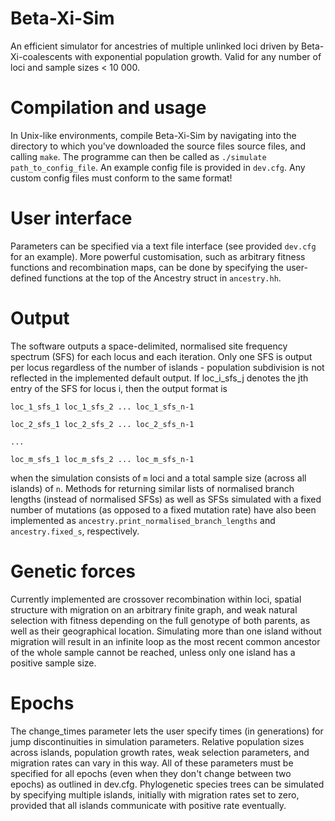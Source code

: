 # Beta-Xi-Sim
An efficient simulator for ancestries of multiple unlinked loci driven by Beta-Xi-coalescents with exponential population growth. Valid for any number of loci and sample sizes &lt; 10 000.

# Compilation and usage
In Unix-like environments, compile Beta-Xi-Sim by navigating into the directory to which you've downloaded the source files source files, and calling `make`. The programme can then be called as `./simulate path_to_config_file`. An example config file is provided in `dev.cfg`. Any custom config files must conform to the same format!

# User interface
Parameters can be specified via a text file interface (see provided `dev.cfg` for an example).
More powerful customisation, such as arbitrary fitness functions and recombination maps, can be done by specifying the user-defined functions at the top of the Ancestry struct in `ancestry.hh`.

# Output
The software outputs a space-delimited, normalised site frequency spectrum (SFS) for each locus and each iteration. Only one SFS is output per locus regardless of the number of islands - population subdivision is not reflected in the implemented default output. If loc_i_sfs_j denotes the jth entry of the SFS for locus i, then the output format is

  `loc_1_sfs_1 loc_1_sfs_2 ... loc_1_sfs_n-1`
  
  `loc_2_sfs_1 loc_2_sfs_2 ... loc_2_sfs_n-1`
  
  `...`
  
  `loc_m_sfs_1 loc_m_sfs_2 ... loc_m_sfs_n-1`

when the simulation consists of `m` loci and a total sample size (across all islands) of `n`. Methods for returning similar lists of normalised branch lengths (instead of normalised SFSs) as well as SFSs simulated with a fixed number of mutations (as opposed to a fixed mutation rate) have also been implemented as `ancestry.print_normalised_branch_lengths` and `ancestry.fixed_s`, respectively.

# Genetic forces
Currently implemented are crossover recombination within loci, spatial structure with migration on an arbitrary finite graph, and weak natural selection with fitness depending on the full genotype of both parents, as well as their geographical location. Simulating more than one island without migration will result in an infinite loop as the most recent common ancestor of the whole sample cannot be reached, unless only one island has a positive sample size.

# Epochs
The change_times parameter lets the user specify times (in generations) for jump discontinuities in simulation parameters. Relative population sizes across islands, population growth rates, weak selection parameters, and migration rates can vary in this way. All of these parameters must be specified for all epochs (even when they don't change between two epochs) as outlined in dev.cfg. Phylogenetic species trees can be simulated by specifying multiple islands, initially with migration rates set to zero, provided that all islands communicate with positive rate eventually. 
